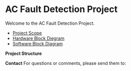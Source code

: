 # AC Fault Detection Project

Welcome to the AC Fault Detection Project.
- [Project Scope]()
- [Hardware Block Diegram]()
- [Software Block Diagram]()

**Project Structure**

**Contact**
For questions or comments, please send them to:
